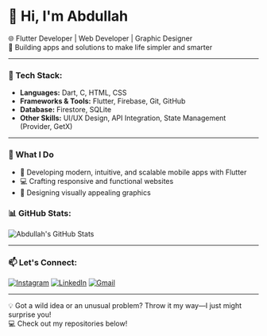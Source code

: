 # 👋 Hi, I'm Abdullah  
🌐 Flutter Developer | Web Developer | Graphic Designer  
🚀 Building apps and solutions to make life simpler and smarter  

---

### 🚀 Tech Stack:
- **Languages:** Dart, C, HTML, CSS
- **Frameworks & Tools:** Flutter, Firebase, Git, GitHub
- **Database:** Firestore, SQLite
- **Other Skills:** UI/UX Design, API Integration, State Management (Provider, GetX)

---

### 🌟 What I Do  
- 📱 Developing modern, intuitive, and scalable mobile apps with Flutter
- 💻 Crafting responsive and functional websites
- 🎨 Designing visually appealing graphics
  
### 📊 GitHub Stats:
![Abdullah's GitHub Stats](https://github-readme-stats.vercel.app/api?username=AbdullahAli2005&show_icons=true&theme=radical)

---

### 📫 Let's Connect:

[![Instagram](https://img.shields.io/badge/Instagram-E4405F?style=for-the-badge&logo=instagram&logoColor=white)](https://instagram.com/__abdullah.ali__)
[![LinkedIn](https://img.shields.io/badge/LinkedIn-0077B5?style=for-the-badge&logo=linkedin&logoColor=white)](https://www.linkedin.com/in/abdullah-ali-44a892330E)
[![Gmail](https://img.shields.io/badge/Gmail-D14836?style=for-the-badge&logo=gmail&logoColor=white)](mailto:smabd7409@gmail.com)

---

💡 Got a wild idea or an unusual problem? Throw it my way—I just might surprise you!  
💻 Check out my repositories below!
